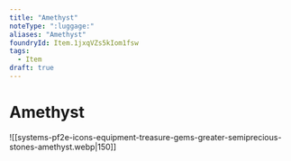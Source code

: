 ```yaml
---
title: "Amethyst"
noteType: ":luggage:"
aliases: "Amethyst"
foundryId: Item.1jxqVZs5kIom1fsw
tags:
  - Item
draft: true
---
```


# Amethyst
![[systems-pf2e-icons-equipment-treasure-gems-greater-semiprecious-stones-amethyst.webp|150]]
